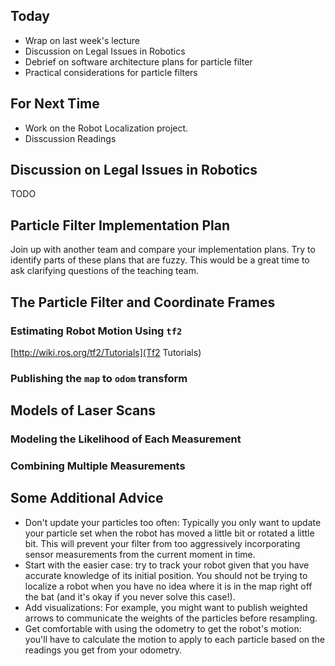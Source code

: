 ## Today

* Wrap on last week's lecture
* Discussion on Legal Issues in Robotics
* Debrief on software architecture plans for particle filter
* Practical considerations for particle filters

## For Next Time
* Work on the <a-no-proxy href="https://olin.instructure.com/courses/143/assignments/1325">Robot Localization project</a-no-proxy>.
* Disscussion Readings

## Discussion on Legal Issues in Robotics

TODO

## Particle Filter Implementation Plan

Join up with another team and compare your implementation plans.  Try to identify parts of these plans that are fuzzy.  This would be a great time to ask clarifying questions of the teaching team.

## The Particle Filter and Coordinate Frames

### Estimating Robot Motion Using ``tf2``

[http://wiki.ros.org/tf2/Tutorials](Tf2 Tutorials)

### Publishing the ``map`` to ``odom`` transform

## Models of Laser Scans

### Modeling the Likelihood of Each Measurement

### Combining Multiple Measurements

## Some Additional Advice

* Don't update your particles too often:  Typically you only want to update your particle set when the robot has moved a little bit or rotated a little bit.  This will prevent your filter from too aggressively incorporating sensor measurements from the current moment in time.
* Start with the easier case: try to track your robot given that you have accurate knowledge of its initial position.  You should not be trying to localize a robot when you have no idea where it is in the map right off the bat (and it's okay if you never solve this case!).
* Add visualizations: For example, you might want to publish weighted arrows to communicate the weights of the particles before resampling.
* Get comfortable with using the odometry to get the robot's motion: you'll have to calculate the motion to apply to each particle based on the readings you get from your odometry.
